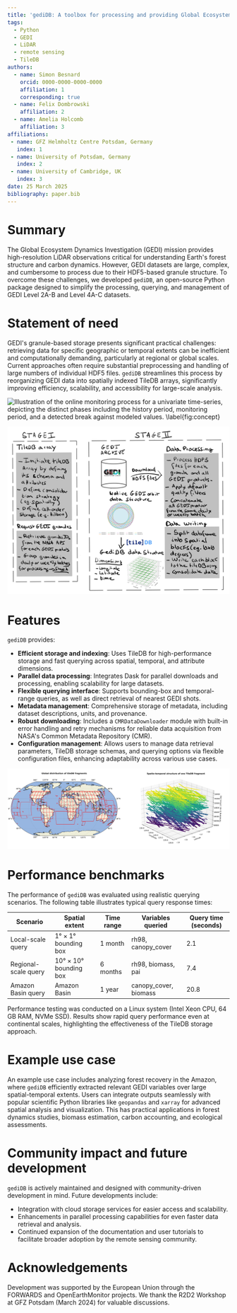 ```yaml
---
title: 'gediDB: A toolbox for processing and providing Global Ecosystem Dynamics Investigation (GEDI) L2A-B and L4A-C data'
tags:
  - Python
  - GEDI
  - LiDAR
  - remote sensing
  - TileDB
authors:
  - name: Simon Besnard
    orcid: 0000-0000-0000-0000
    affiliation: 1
    corresponding: true
  - name: Felix Dombrowski
    affiliation: 2
  - name: Amelia Holcomb
    affiliation: 3
affiliations:
 - name: GFZ Helmholtz Centre Potsdam, Germany
   index: 1
 - name: University of Potsdam, Germany
   index: 2
 - name: University of Cambridge, UK
   index: 3
date: 25 March 2025
bibliography: paper.bib
---
```


# Summary

The Global Ecosystem Dynamics Investigation (GEDI) mission provides high-resolution LiDAR observations critical for understanding Earth's forest structure and carbon dynamics. However, GEDI datasets are large, complex, and cumbersome to process due to their HDF5-based granule structure. To overcome these challenges, we developed `gediDB`, an open-source Python package designed to simplify the processing, querying, and management of GEDI Level 2A-B and Level 4A-C datasets.

# Statement of need

GEDI's granule-based storage presents significant practical challenges: retrieving data for specific geographic or temporal extents can be inefficient and computationally demanding, particularly at regional or global scales. Current approaches often require substantial preprocessing and handling of large numbers of individual HDF5 files. `gediDB` streamlines this process by reorganizing GEDI data into spatially indexed TileDB arrays, significantly improving efficiency, scalability, and accessibility for large-scale analysis.

![Illustration of the online monitoring process for a univariate time-series, depicting the distinct phases including the history period, monitoring period, and a detected break against modeled values. \label{fig:concept}](figs/NRT_image.png)

![Figure 1: Comparison of traditional GEDI data access workflow versus the simplified workflow provided by gediDB. \label{fig:concept}](figs/GEDIDB_FLOWCHART.png)

# Features

`gediDB` provides:

- **Efficient storage and indexing**: Uses TileDB for high-performance storage and fast querying across spatial, temporal, and attribute dimensions.
- **Parallel data processing**: Integrates Dask for parallel downloads and processing, enabling scalability for large datasets.
- **Flexible querying interface**: Supports bounding-box and temporal-range queries, as well as direct retrieval of nearest GEDI shots.
- **Metadata management**: Comprehensive storage of metadata, including dataset descriptions, units, and provenance.
- **Robust downloading**: Includes a `CMRDataDownloader` module with built-in error handling and retry mechanisms for reliable data acquisition from NASA's Common Metadata Repository (CMR).
- **Configuration management**: Allows users to manage data retrieval parameters, TileDB storage schemas, and querying options via flexible configuration files, enhancing adaptability across various use cases.

![Figure 2: Illustration of the global GEDI data storage schema using TileDB arrays. \label{fig:data-structure}](figs/tileDB_fragment_structure.png)

# Performance benchmarks

The performance of `gediDB` was evaluated using realistic querying scenarios. The following table illustrates typical query response times:

| Scenario                  | Spatial extent         | Time range | Variables queried           | Query time (seconds) |
|---------------------------|------------------------|------------|-----------------------------|----------------------|
| Local-scale query         | 1° × 1° bounding box   | 1 month    | rh98, canopy_cover          | 2.1                  |
| Regional-scale query      | 10° × 10° bounding box | 6 months   | rh98, biomass, pai          | 7.4                  |
| Amazon Basin query        | Amazon Basin           | 1 year     | canopy_cover, biomass       | 20.8                 |

Performance testing was conducted on a Linux system (Intel Xeon CPU, 64 GB RAM, NVMe SSD). Results show rapid query performance even at continental scales, highlighting the effectiveness of the TileDB storage approach.

# Example use case

An example use case includes analyzing forest recovery in the Amazon, where `gediDB` efficiently extracted relevant GEDI variables over large spatial-temporal extents. Users can integrate outputs seamlessly with popular scientific Python libraries like `geopandas` and `xarray` for advanced spatial analysis and visualization. This has practical applications in forest dynamics studies, biomass estimation, carbon accounting, and ecological assessments.

# Community impact and future development

`gediDB` is actively maintained and designed with community-driven development in mind. Future developments include:
- Integration with cloud storage services for easier access and scalability.
- Enhancements in parallel processing capabilities for even faster data retrieval and analysis.
- Continued expansion of the documentation and user tutorials to facilitate broader adoption by the remote sensing community.

# Acknowledgements

Development was supported by the European Union through the FORWARDS and OpenEarthMonitor projects. We thank the R2D2 Workshop at GFZ Potsdam (March 2024) for valuable discussions.